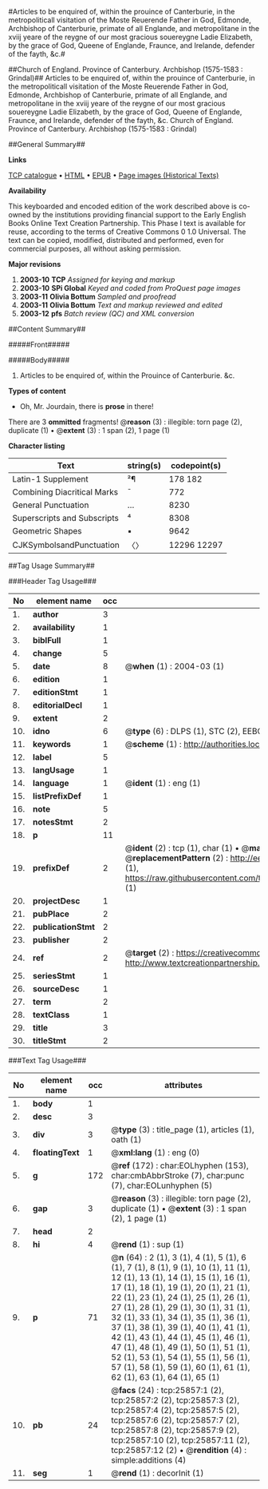 #Articles to be enquired of, within the prouince of Canterburie, in the metropoliticall visitation of the Moste Reuerende Father in God, Edmonde, Archbishop of Canterburie, primate of all Englande, and metropolitane in the xviij yeare of the reygne of our most gracious souereygne Ladie Elizabeth, by the grace of God, Queene of Englande, Fraunce, and Irelande, defender of the fayth, &c.#

##Church of England. Province of Canterbury. Archbishop (1575-1583 : Grindal)##
Articles to be enquired of, within the prouince of Canterburie, in the metropoliticall visitation of the Moste Reuerende Father in God, Edmonde, Archbishop of Canterburie, primate of all Englande, and metropolitane in the xviij yeare of the reygne of our most gracious souereygne Ladie Elizabeth, by the grace of God, Queene of Englande, Fraunce, and Irelande, defender of the fayth, &c.
Church of England. Province of Canterbury. Archbishop (1575-1583 : Grindal)

##General Summary##

**Links**

[TCP catalogue](http://www.ota.ox.ac.uk/tcp/)  • 
[HTML](http://tei.it.ox.ac.uk/tcp/Texts-HTML/free/A00/A00158.html)  • 
[EPUB](http://tei.it.ox.ac.uk/tcp/Texts-EPUB/free/A00/A00158.epub) • 
[Page images (Historical Texts)](https://data.historicaltexts.jisc.ac.uk/view?pubId=eebo-22884259e&pageId=eebo-22884259e-25857-1)

**Availability**

This keyboarded and encoded edition of the
	       work described above is co-owned by the institutions
	       providing financial support to the Early English Books
	       Online Text Creation Partnership. This Phase I text is
	       available for reuse, according to the terms of Creative
	       Commons 0 1.0 Universal. The text can be copied,
	       modified, distributed and performed, even for
	       commercial purposes, all without asking permission.

**Major revisions**

1. __2003-10__ __TCP__ *Assigned for keying and markup*
1. __2003-10__ __SPi Global__ *Keyed and coded from ProQuest page images*
1. __2003-11__ __Olivia Bottum__ *Sampled and proofread*
1. __2003-11__ __Olivia Bottum__ *Text and markup reviewed and edited*
1. __2003-12__ __pfs__ *Batch review (QC) and XML conversion*

##Content Summary##

#####Front#####

#####Body#####

1. Articles to be enquired of, within the Prouince of Canterburie. &c.

**Types of content**

  * Oh, Mr. Jourdain, there is **prose** in there!

There are 3 **ommitted** fragments! 
 @__reason__ (3) : illegible: torn page (2), duplicate (1)  •  @__extent__ (3) : 1 span (2), 1 page (1)

**Character listing**


|Text|string(s)|codepoint(s)|
|---|---|---|
|Latin-1 Supplement|²¶|178 182|
|Combining             Diacritical Marks|̄|772|
|General Punctuation|…|8230|
|Superscripts             and Subscripts|⁴|8308|
|Geometric Shapes|▪|9642|
|CJKSymbolsandPunctuation|〈〉|12296 12297|

##Tag Usage Summary##

###Header Tag Usage###

|No|element name|occ|attributes|
|---|---|---|---|
|1.|__author__|3||
|2.|__availability__|1||
|3.|__biblFull__|1||
|4.|__change__|5||
|5.|__date__|8| @__when__ (1) : 2004-03 (1)|
|6.|__edition__|1||
|7.|__editionStmt__|1||
|8.|__editorialDecl__|1||
|9.|__extent__|2||
|10.|__idno__|6| @__type__ (6) : DLPS (1), STC (2), EEBO-CITATION (1), OCLC (1), VID (1)|
|11.|__keywords__|1| @__scheme__ (1) : http://authorities.loc.gov/ (1)|
|12.|__label__|5||
|13.|__langUsage__|1||
|14.|__language__|1| @__ident__ (1) : eng (1)|
|15.|__listPrefixDef__|1||
|16.|__note__|5||
|17.|__notesStmt__|2||
|18.|__p__|11||
|19.|__prefixDef__|2| @__ident__ (2) : tcp (1), char (1)  •  @__matchPattern__ (2) : ([0-9\-]+):([0-9IVX]+) (1), (.+) (1)  •  @__replacementPattern__ (2) : http://eebo.chadwyck.com/downloadtiff?vid=$1&page=$2 (1), https://raw.githubusercontent.com/textcreationpartnership/Texts/master/tcpchars.xml#$1 (1)|
|20.|__projectDesc__|1||
|21.|__pubPlace__|2||
|22.|__publicationStmt__|2||
|23.|__publisher__|2||
|24.|__ref__|2| @__target__ (2) : https://creativecommons.org/publicdomain/zero/1.0/ (1), http://www.textcreationpartnership.org/docs/. (1)|
|25.|__seriesStmt__|1||
|26.|__sourceDesc__|1||
|27.|__term__|2||
|28.|__textClass__|1||
|29.|__title__|3||
|30.|__titleStmt__|2||


###Text Tag Usage###

|No|element name|occ|attributes|
|---|---|---|---|
|1.|__body__|1||
|2.|__desc__|3||
|3.|__div__|3| @__type__ (3) : title_page (1), articles (1), oath (1)|
|4.|__floatingText__|1| @__xml:lang__ (1) : eng (0)|
|5.|__g__|172| @__ref__ (172) : char:EOLhyphen (153), char:cmbAbbrStroke (7), char:punc (7), char:EOLunhyphen (5)|
|6.|__gap__|3| @__reason__ (3) : illegible: torn page (2), duplicate (1)  •  @__extent__ (3) : 1 span (2), 1 page (1)|
|7.|__head__|2||
|8.|__hi__|4| @__rend__ (1) : sup (1)|
|9.|__p__|71| @__n__ (64) : 2 (1), 3 (1), 4 (1), 5 (1), 6 (1), 7 (1), 8 (1), 9 (1), 10 (1), 11 (1), 12 (1), 13 (1), 14 (1), 15 (1), 16 (1), 17 (1), 18 (1), 19 (1), 20 (1), 21 (1), 22 (1), 23 (1), 24 (1), 25 (1), 26 (1), 27 (1), 28 (1), 29 (1), 30 (1), 31 (1), 32 (1), 33 (1), 34 (1), 35 (1), 36 (1), 37 (1), 38 (1), 39 (1), 40 (1), 41 (1), 42 (1), 43 (1), 44 (1), 45 (1), 46 (1), 47 (1), 48 (1), 49 (1), 50 (1), 51 (1), 52 (1), 53 (1), 54 (1), 55 (1), 56 (1), 57 (1), 58 (1), 59 (1), 60 (1), 61 (1), 62 (1), 63 (1), 64 (1), 65 (1)|
|10.|__pb__|24| @__facs__ (24) : tcp:25857:1 (2), tcp:25857:2 (2), tcp:25857:3 (2), tcp:25857:4 (2), tcp:25857:5 (2), tcp:25857:6 (2), tcp:25857:7 (2), tcp:25857:8 (2), tcp:25857:9 (2), tcp:25857:10 (2), tcp:25857:11 (2), tcp:25857:12 (2)  •  @__rendition__ (4) : simple:additions (4)|
|11.|__seg__|1| @__rend__ (1) : decorInit (1)|
